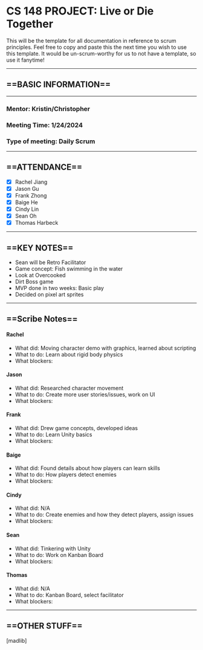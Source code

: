 # CS 148 PROJECT: Live or Die Together

This will be the template for all documentation in reference to scrum principles. Feel free to copy and paste this the next time you wish to use this template. It would be un-scrum-worthy for us to not have a template, so use it fanytime!

_____________________________________________________________________________
## ==BASIC INFORMATION==
_____________________________________________________________________________
### Mentor: Kristin/Christopher
### Meeting Time: 1/24/2024
### Type of meeting: Daily Scrum
_____________________________________________________________________________
## ==ATTENDANCE==
- [x] Rachel Jiang
- [x] Jason Gu
- [x] Frank Zhong
- [x] Baige He
- [x] Cindy Lin
- [x] Sean Oh
- [x] Thomas Harbeck
_____________________________________________________________________________

## ==KEY NOTES==
- Sean will be Retro Facilitator
- Game concept: Fish swimming in the water
- Look at Overcooked
- Dirt Boss game
- MVP done in two weeks: Basic play 
- Decided on pixel art sprites
_____________________________________________________________________________

## ==Scribe Notes==

#### Rachel
- What did: Moving character demo with graphics, learned about scripting 
- What to do: Learn about rigid body physics
- What blockers:

#### Jason
- What did: Researched character movement
- What to do: Create more user stories/issues, work on UI
- What blockers:

#### Frank
- What did: Drew game concepts, developed ideas
- What to do: Learn Unity basics
- What blockers:

#### Baige
- What did: Found details about how players can learn skills 
- What to do: How players detect enemies
- What blockers:

#### Cindy
- What did: N/A
- What to do: Create enemies and how they detect players, assign issues
- What blockers:

#### Sean
- What did: Tinkering with Unity
- What to do: Work on Kanban Board
- What blockers:

#### Thomas
- What did: N/A
- What to do: Kanban Board, select facilitator 
- What blockers:

_____________________________________________________________________________

## ==OTHER STUFF==
[madlib]
